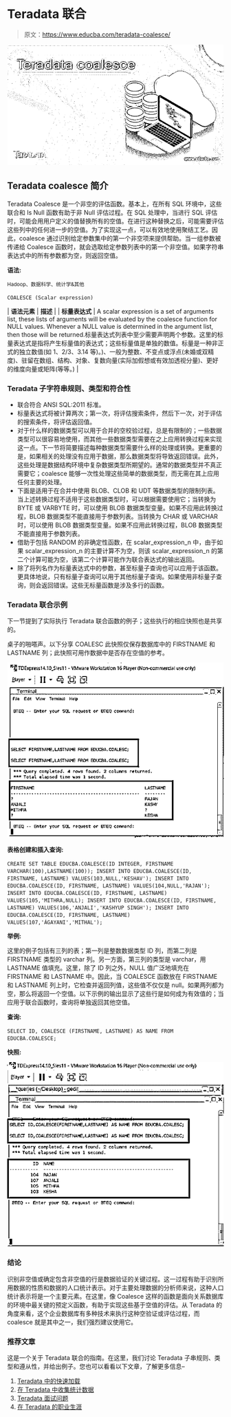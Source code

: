 # Teradata 联合

> 原文：<https://www.educba.com/teradata-coalesce/>

![Teradata coalesce](img/3cca041cb29119d81476450a12b61da5.png)



## Teradata coalesce 简介

Teradata Coalesce 是一个非空的评估函数。基本上，在所有 SQL 环境中，这些联合和 Is Null 函数有助于非 Null 评估过程。在 SQL 处理中，当进行 SQL 评估时，可能会用用户定义的值替换所有的空值。在进行这种替换之后，可能需要评估这些列中的任何进一步的空值。为了实现这一点，可以有效地使用聚结工艺。因此，coalesce 通过识别给定参数集中的第一个非空项来提供帮助。当一组参数被传递给 Coalesce 函数时，就会选取给定参数列表中的第一个非空值。如果字符串表达式中的所有参数都为空，则返回空值。

**语法:**

<small>Hadoop、数据科学、统计学&其他</small>

`COALESCE (Scalar expression)`

| **语法元素** | **描述** |
| **标量表达式** | A scalar expression is a set of arguments list, these lists of arguments will be evaluated by the coalesce function for NULL values. Whenever a NULL value is determined in the argument list, then those will be returned.标量表达式列表中至少需要声明两个参数。这里的标量表达式是指将产生标量值的表达式；这些标量值是单独的数值。标量是一种非正式的独立数值(如 1、2/3、3.14 等)。)、一般为整数、不变点或浮点(未婚或双精度)、驻留在数组、结构、对象、复数向量(实际加假想或有效加透视分量)、更好的维度向量或矩阵(等等。) |

### Teradata 子字符串规则、类型和符合性

*   联合符合 ANSI SQL:2011 标准。
*   标量表达式将被计算两次；第一次，将评估搜索条件，然后下一次，对于评估的搜索条件，将评估返回值。
*   对于什么样的数据类型可以用于合并的空校验过程，总是有限制的；一些数据类型可以很容易地使用，而其他一些数据类型需要在之上应用转换过程来实现这一点。下一节将简要描述每种数据类型需要什么样的处理或转换。更重要的是，如果相关的处理没有应用于数据，那么数据类型将导致返回错误。此外，这些处理是数据结构环境中复杂数据类型所期望的。通常的数据类型并不真正需要它；coalesce 能够一次性处理这些简单的数据类型，而无需在其上应用任何主要的处理。
*   下面是适用于在合并中使用 BLOB、CLOB 和 UDT 等数据类型的限制列表。当上述转换过程不适用于这些数据类型时，可以根据需要使用它；当转换为 BYTE 或 VARBYTE 时，可以使用 BLOB 数据类型变量。如果不应用此转换过程，BLOB 数据类型不能直接用于参数列表。当转换为 CHAR 或 VARCHAR 时，可以使用 BLOB 数据类型变量。如果不应用此转换过程，BLOB 数据类型不能直接用于参数列表。
*   借助于包括 RANDOM 的非确定性函数，在 scalar_expression_n 中，由于如果 scalar_expression_n 的主要计算不为空，则该 scalar_expression_n 的第二个计算可能为空，该第二个计算可能作为联合表达式的输出返回。
*   除了将列名作为标量表达式中的参数，甚至标量子查询也可以应用于该函数。更具体地说，只有标量子查询可以用于其他标量子查询。如果使用非标量子查询，则会返回错误。这些无标量函数是涉及多行的函数。

### Teradata 联合示例

下一节提到了实际执行 Teradata 联合函数的例子；这些执行的相应快照也是共享的。

桌子的啪嗒声。以下分享 COALESC 此快照仅保存数据库中的 FIRSTNAME 和 LASTNAME 列；此快照可用作数据中是否存在空值的参考。

![Teradata coalesce output 1](img/4a12c22d5e3d832f63ba74aa9a31668d.png)



**表格创建和插入查询:**

`CREATE SET TABLE EDUCBA.COALESCE(ID INTEGER, FIRSTNAME VARCHAR(100),LASTNAME(100));
INSERT INTO EDUCBA.COALESCE(ID, FIRSTNAME, LASTNAME) VALUES(103,NULL,'KESHAV');
INSERT INTO EDUCBA.COALESCE(ID, FIRSTNAME, LASTNAME) VALUES(104,NULL,'RAJAN');
INSERT INTO EDUCBA.COALESCE(ID, FIRSTNAME, LASTNAME) VALUES(105,'MITHRA,NULL);
INSERT INTO EDUCBA.COALESCE(ID, FIRSTNAME, LASTNAME) VALUES(106,'ANJALI','KASHYUP SINGH');
INSERT INTO EDUCBA.COALESCE(ID, FIRSTNAME, LASTNAME) VALUES(107,'ÁGAYANI','MITHAL');`

**举例:**

这里的例子包括有三列的表；第一列是整数数据类型 ID 列，而第二列是 FIRSTNAME 类型的 varchar 列。另一方面，第三列的类型是 varchar，用 LASTNAME 值填充。这里，除了 ID 列之外，NULL 值广泛地填充在 FIRSTNAME 和 LASTNAME 中。因此，当 COALESCE 函数放在 FIRSTNAME 和 LASTNAME 列上时，它检查并返回列值，这些值不仅仅是 null。如果两列都为空，那么将返回一个空值。以下示例的输出显示了这些行是如何成为有效值的；当应用于联合函数时，查询将单独返回其他空值。

**查询:**

`SELECT ID, COALESCE (FIRSTNAME, LASTNAME) AS NAME FROM EDUCBA.COALESCE;`

**快照:**

![Teradata coalesce output 2](img/4c6dd57269bd9717df43b12865ec05ae.png)



### 结论

识别非空值或确定包含非空值的行是数据验证的关键过程。这一过程有助于识别所用数据的性质和数据的人口统计表示。对于主要处理数据的分析师来说，这种人口统计表示将是一个主要元素。在这里，像 Coalesce 这样的函数是面向关系数据库的环境中最关键的预定义函数，有助于实现这些基于空值的评估。从 Teradata 的角度来看，这个企业数据库有多种技术来执行这种空验证或评估过程，而 coalesce 就是其中之一，我们强烈建议使用它。

### 推荐文章

这是一个关于 Teradata 联合的指南。在这里，我们讨论 Teradata 子串规则、类型和遵从性，并给出例子。您也可以看看以下文章，了解更多信息–

1.  [Teradata 中的快速加载](https://www.educba.com/fastload-in-teradata/)
2.  [在 Teradata 中收集统计数据](https://www.educba.com/collect-stats-in-teradata/)
3.  [Teradata 面试问题](https://www.educba.com/teradata-interview-questions/)
4.  [在 Teradata 的职业生涯](https://www.educba.com/career-in-teradata/)
